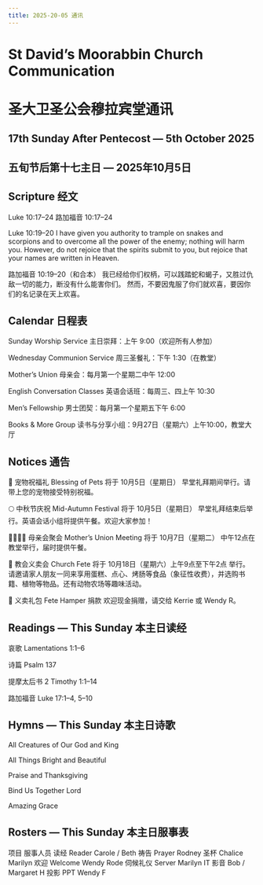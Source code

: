 ```yaml
---
title: 2025-20-05 通讯
---
```


#  St David’s Moorabbin Church Communication
#  圣大卫圣公会穆拉宾堂通讯
##  17th Sunday After Pentecost — 5th October 2025
##  五旬节后第十七主日 — 2025年10月5日
##  Scripture 经文
Luke 10:17–24
路加福音 10:17–24

Luke 10:19–20
I have given you authority to trample on snakes and scorpions and to overcome all the power of the enemy; nothing will harm you.
However, do not rejoice that the spirits submit to you, but rejoice that your names are written in Heaven.

路加福音 10:19–20（和合本）
我已经给你们权柄，可以践踏蛇和蝎子，又胜过仇敌一切的能力，断没有什么能害你们。
然而，不要因鬼服了你们就欢喜，要因你们的名记录在天上欢喜。

##  Calendar 日程表

Sunday Worship Service 主日崇拜：上午 9:00（欢迎所有人参加）

Wednesday Communion Service 周三圣餐礼：下午 1:30（在教堂）

Mother’s Union 母亲会：每月第一个星期二中午 12:00

English Conversation Classes 英语会话班：每周三、四上午 10:30

Men’s Fellowship 男士团契：每月第一个星期五下午 6:00

Books & More Group 读书与分享小组：9月27日（星期六）上午10:00，教堂大厅

##  Notices 通告

🐾 宠物祝福礼 Blessing of Pets
将于 10月5日（星期日） 早堂礼拜期间举行。请带上您的宠物接受特别祝福。

🌕 中秋节庆祝 Mid-Autumn Festival
将于 10月5日（星期日） 早堂礼拜结束后举行。英语会话小组将提供午餐。欢迎大家参加！

👩‍👩‍👧‍👧 母亲会聚会 Mother’s Union Meeting
将于 10月7日（星期二） 中午12点在教堂举行，届时提供午餐。

🎉 教会义卖会 Church Fete
将于 10月18日（星期六）上午9点至下午2点 举行。请邀请家人朋友一同来享用蛋糕、点心、烤肠等食品（象征性收费），并选购书籍、植物等物品。还有动物农场等趣味活动。

🧺 义卖礼包 Fete Hamper 捐款
欢迎现金捐赠，请交给 Kerrie 或 Wendy R。

##  Readings — This Sunday 本主日读经

哀歌 Lamentations 1:1–6

诗篇 Psalm 137

提摩太后书 2 Timothy 1:1–14

路加福音 Luke 17:1–4, 5–10

##  Hymns — This Sunday 本主日诗歌

All Creatures of Our God and King

All Things Bright and Beautiful

Praise and Thanksgiving

Bind Us Together Lord

Amazing Grace

##  Rosters — This Sunday 本主日服事表
项目	服事人员
读经 Reader	Carole / Beth
祷告 Prayer	Rodney
圣杯 Chalice	Marilyn
欢迎 Welcome	Wendy Rode
伺候礼仪 Server	Marilyn
IT 影音	Bob / Margaret H
投影 PPT	Wendy F
